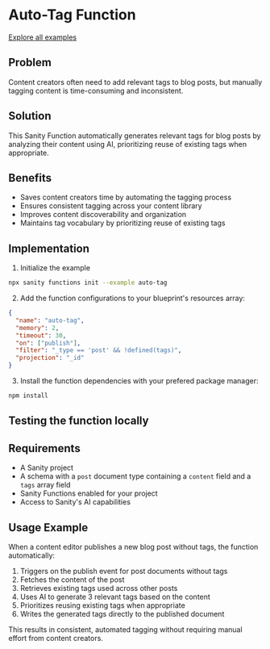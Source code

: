 # Auto-Tag Function

[Explore all examples](https://github.com/sanity-io/sanity/tree/main/examples)

## Problem

Content creators often need to add relevant tags to blog posts, but manually tagging content is time-consuming and inconsistent.

## Solution

This Sanity Function automatically generates relevant tags for blog posts by analyzing their content using AI, prioritizing reuse of existing tags when appropriate.

## Benefits

- Saves content creators time by automating the tagging process
- Ensures consistent tagging across your content library
- Improves content discoverability and organization
- Maintains tag vocabulary by prioritizing reuse of existing tags

## Implementation

1. Initialize the example

```bash
npx sanity functions init --example auto-tag
```

2. Add the function configurations to your blueprint's resources array:

```json
{
  "name": "auto-tag",
  "memory": 2,
  "timeout": 30,
  "on": ["publish"],
  "filter": "_type == 'post' && !defined(tags)",
  "projection": "_id"
}
```

3. Install the function dependencies with your prefered package manager:

```bash
npm install
```

## Testing the function locally

## Requirements

- A Sanity project
- A schema with a `post` document type containing a `content` field and a `tags` array field
- Sanity Functions enabled for your project
- Access to Sanity's AI capabilities

## Usage Example

When a content editor publishes a new blog post without tags, the function automatically:

1. Triggers on the publish event for post documents without tags
2. Fetches the content of the post
3. Retrieves existing tags used across other posts
4. Uses AI to generate 3 relevant tags based on the content
5. Prioritizes reusing existing tags when appropriate
6. Writes the generated tags directly to the published document

This results in consistent, automated tagging without requiring manual effort from content creators.
